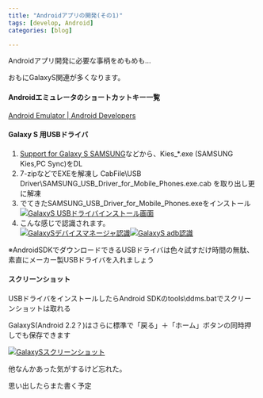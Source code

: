 ```yaml
---
title: "Androidアプリの開発(その1)"
tags: [develop, Android]
categories: [blog]

---
```


Androidアプリ開発に必要な事柄をめもめも...

おもにGalaxyS関連が多くなります。

#### Androidエミュレータのショートカットキー一覧

[Android Emulator | Android Developers][1]

#### Galaxy S 用USBドライバ

  1. [Support for Galaxy S SAMSUNG][2]などから、Kies_*.exe (SAMSUNG Kies,PC Sync)をDL
  2. 7-zipなどでEXEを解凍し CabFile\USB Driver\SAMSUNG\_USB\_Driver\_for\_Mobile_Phones.exe.cab を取り出し更に解凍
  3. でてきたSAMSUNG\_USB\_Driver\_for\_Mobile_Phones.exeをインストール  
    <a href="/public/images/2010_1110_galaxys_usb_driver_install.png" rel="lytebox[x2010_1110_galaxys]" title="GalaxyS USBドライバインストール画面"><img src="/public/images/2010_1110_galaxys_usb_driver_install.jpg" alt="GalaxyS USBドライバインストール画面" /></a>
  4. こんな感じで認識されます。  
    <a href="/public/images/2010_1110_galaxys_device_detected.png" rel="lytebox[x2010_1110_galaxys]" title="GalaxySデバイスマネージャ認識"><img src="/public/images/2010_1110_galaxys_device_detected.jpg" alt="GalaxySデバイスマネージャ認識" /></a><a href="/public/images/2010_1110_galaxys_device_detected_adb.png" rel="lytebox[x2010_1110_galaxys]" title="GalaxyS adb認識"><img src="/public/images/2010_1110_galaxys_device_detected_adb.jpg" alt="GalaxyS adb認識" /></a>

※AndroidSDKでダウンロードできるUSBドライバは色々試すだけ時間の無駄、素直にメーカー製USBドライバを入れましょう

#### スクリーンショット

USBドライバをインストールしたらAndroid SDKのtools\ddms.batでスクリーンショットは取れる

GalaxyS(Android 2.2？)はさらに標準で「戻る」＋「ホーム」ボタンの同時押しでも保存できます

<a href="/public/images/2010_1110_galaxys_sc.png" rel="lytebox[x2010_1110_galaxys]" title="スクリーンショット"><img src="/public/images/2010_1110_galaxys_sc.jpg" alt="GalaxySスクリーンショット" /></a>

他なんかあった気がするけど忘れた。

思い出したらまた書く予定

 [1]: http://developer.android.com/guide/developing/tools/emulator.html#controlling
 [2]: http://www.samsung.com/uk/support/detail/supportPrdDetail.do?menu=SP01&prd_ia_cd=23020100&prd_mdl_cd=GT-I9000HKDXEU&prd_mdl_name=GT-I9000&prd_ia_sub_class_cd=P